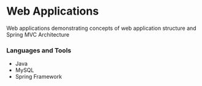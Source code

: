 # Web Applications
Web applications demonstrating concepts of web application structure and Spring MVC Architecture

### Languages and Tools

- Java
- MySQL
- Spring Framework
